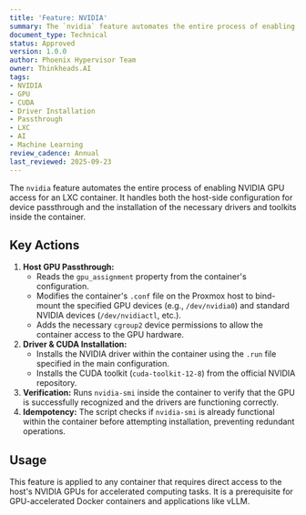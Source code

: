 ```yaml
---
title: 'Feature: NVIDIA'
summary: The `nvidia` feature automates the entire process of enabling NVIDIA GPU access for an LXC container.
document_type: Technical
status: Approved
version: 1.0.0
author: Phoenix Hypervisor Team
owner: Thinkheads.AI
tags:
- NVIDIA
- GPU
- CUDA
- Driver Installation
- Passthrough
- LXC
- AI
- Machine Learning
review_cadence: Annual
last_reviewed: 2025-09-23
---
```

The `nvidia` feature automates the entire process of enabling NVIDIA GPU access for an LXC container. It handles both the host-side configuration for device passthrough and the installation of the necessary drivers and toolkits inside the container.

## Key Actions

1.  **Host GPU Passthrough:**
    *   Reads the `gpu_assignment` property from the container's configuration.
    *   Modifies the container's `.conf` file on the Proxmox host to bind-mount the specified GPU devices (e.g., `/dev/nvidia0`) and standard NVIDIA devices (`/dev/nvidiactl`, etc.).
    *   Adds the necessary `cgroup2` device permissions to allow the container access to the GPU hardware.
2.  **Driver & CUDA Installation:**
    *   Installs the NVIDIA driver within the container using the `.run` file specified in the main configuration.
    *   Installs the CUDA toolkit (`cuda-toolkit-12-8`) from the official NVIDIA repository.
3.  **Verification:** Runs `nvidia-smi` inside the container to verify that the GPU is successfully recognized and the drivers are functioning correctly.
4.  **Idempotency:** The script checks if `nvidia-smi` is already functional within the container before attempting installation, preventing redundant operations.

## Usage

This feature is applied to any container that requires direct access to the host's NVIDIA GPUs for accelerated computing tasks. It is a prerequisite for GPU-accelerated Docker containers and applications like vLLM.
